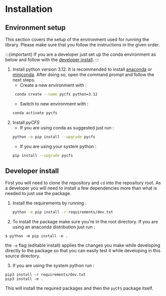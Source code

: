 # Installation 

## Environment setup 

This section covers the setup of the environment used for running the library. Please make sure that you follow the instructions in the given order. 

:::{important}
If you are a developer just set up the conda environment as below and follow with the [developer install](#developer-install).
:::

1. Install python version 3.12. It is recommended to install [anaconda](https://www.anaconda.com/download) or [miniconda](https://docs.conda.io/projects/miniconda/en/latest/miniconda-install.html). After doing so, open the command prompt and follow the next steps.
   - Create a new environment with : 
   ```bash
    conda create --name pycfs python=3.12
    ```
   - Switch to new environment with : 
    ```bash
    conda activate pycfs
    ```
2. Install *pyCFS* 
   - If you are using conda as suggested just run :
    ```bash
    python -m pip install --upgrade pycfs
    ```
   - If you are using your system python :
    ```bash
    pip install --upgrade pycfs
    ```

## Developer install 

First you will need to clone the repository and `cd` into the repository root. As a developer you will need to install 
a few dependencies more than what is needed to just use the package. 

1. Install the requirements by running : 
   ```bash
   python -m pip install -r requirements/dev.txt
   ```
2. To install the package make sure you're in the root directory. If you are 
using an anaconda distribution just run : 
```
$ python -m pip install -e .
```
the `-e` flag (editable install) applies the changes you make while developing directly to the package so that you can easily test it while developing in this source directory.

3. If you are using the system python run : 
```
pip3 install -r requirements/dev.txt
pip3 install -e .
```
This will install the required packages and then the `pyCFS` package itself.